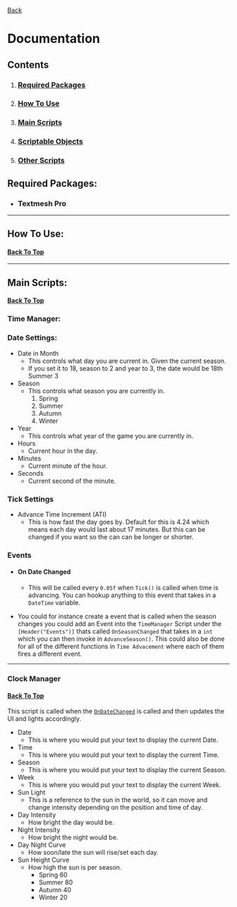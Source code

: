 [Back](../../../../README.md)
# **Documentation**
## **Contents**
1) ### [Required Packages](#required-packages-1)
2) ### [How To Use](#how-to-use-1)
3) ### [Main Scripts](#main-scripts-1)
4) ### [Scriptable Objects](#scriptable-objects-1)
5) ### [Other Scripts](#other-scripts-1)
## **Required Packages**:

- ### Textmesh Pro
___
## **How To Use**:
#### [Back To Top](#documentation)
___
## **Main Scripts**:
#### [Back To Top](#documentation)
### **Time Manager**:
### Date Settings:
- Date in Month
    - This controls what day you are current in. Given the current season.
    - If you set it to 18, season to 2 and year to 3, the date would be 18th Summer 3
- Season
    - This controls what season you are currently in.
        1) Spring
        2) Summer
        3) Autumn
        4) Winter
- Year
    - This controls what year of the game you are currently in.
- Hours
    - Current hour in the day.
- Minutes
    - Current minute of the hour.
- Seconds
    - Current second of the minute.

### Tick Settings
- Advance Time Increment (ATI)
    - This is how fast the day goes by. Default for this is 4.24 which means each day would last about 17 minutes. But this can be changed if you want so the can can be longer or shorter.
### Events
- #### On Date Changed
    - This will be called every `0.05f` when `Tick()` is called when time is advancing. You can hookup anything to this event that takes in a `DateTime` variable.

- You could for instance create a event that is called when the season changes you could add an Event into the `TimeManager` Script under the `[Header("Events")]` thats called `OnSeasonChanged` that takes in a `int` which you can then invoke in `AdvanceSeason()`. This could also be done for all of the different functions in `Time Advacement` where each of them fires a different event.
___
### **Clock Manager**
#### [Back To Top](#documentation)
This script is called when the [`OnDateChanged`](#on-date-changed) is called and then updates the UI and lights accordingly.
- Date
    - This is where you would put your text to display the current Date.
- Time
    - This is where you would put your text to display the current Time.
- Season
    - This is where you would put your text to display the current Season.
- Week
    - This is where you would put your text to display the current Week.
- Sun Light
    - This is a reference to the sun in the world, so it can move and change intensity depending on the position and time of day.
- Day Intensity
    - How bright the day would be.
- Night Intensity
    - How bright the night would be.
- Day Night Curve
    - How soon/late the sun will rise/set each day.
- Sun Height Curve
    - How high the sun is per season.
        - Spring 60
        - Summer 80
        - Autumn 40
        - Winter 20